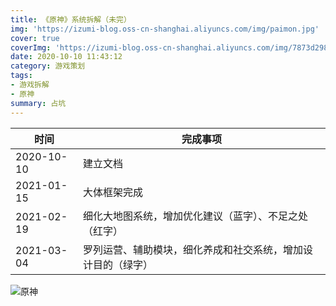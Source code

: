 ```yaml
---
title: 《原神》系统拆解（未完）
img: 'https://izumi-blog.oss-cn-shanghai.aliyuncs.com/img/paimon.jpg'
cover: true
coverImg: 'https://izumi-blog.oss-cn-shanghai.aliyuncs.com/img/7873d29833c490a00214010afcc7fed5.png'
date: 2020-10-10 11:43:12
category: 游戏策划
tags: 
- 游戏拆解
- 原神
summary: 占坑
---
```


<!--more--> 

| 时间       | 完成事项                                                     |
| ---------- | ------------------------------------------------------------ |
| 2020-10-10 | 建立文档                                                     |
| 2021-01-15 | 大体框架完成                                                 |
| 2021-02-19 | 细化大地图系统，增加优化建议（蓝字）、不足之处（红字）       |
| 2021-03-04 | 罗列运营、辅助模块，细化养成和社交系统，增加设计目的（绿字） |

![原神](https://izumi-blog.oss-cn-shanghai.aliyuncs.com/img/原神.png)
